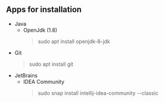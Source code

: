 ## Apps for installation

- Java
  - OpenJdk (1.8)
    > sudo apt install openjdk-8-jdk
- Git
    > sudo apt install git
- JetBrains
  - IDEA Community
    > sudo snap install intellij-idea-community --classic

